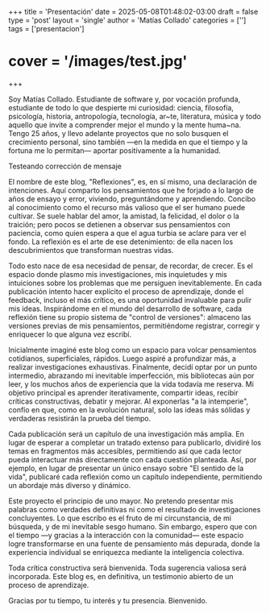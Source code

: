 +++
title = 'Presentación'
date = 2025-05-08T01:48:02-03:00
draft = false
type = 'post'
layout = 'single'
author = 'Matías Collado'
categories = ['']
tags = ['presentacion']
# cover = '/images/test.jpg'
+++


Soy Matías Collado. Estudiante de software y, por vocación profunda, estudiante de todo lo que despierte mi curiosidad: ciencia, filosofía, psicología, historia, antropología, tecnología, ar~te, literatura, música y todo aquello que invite a comprender mejor el mundo y la mente huma~na. Tengo 25 años, y llevo adelante proyectos que no solo busquen el crecimiento personal, sino también —en la medida en que el tiempo y la fortuna me lo permitan— aportar positivamente a la humanidad.

Testeando corrección de mensaje

El nombre de este blog, "Reflexiones", es, en sí mismo, una declaración de intenciones. Aquí comparto los pensamientos que he forjado a lo largo de años de ensayo y error, viviendo, preguntándome y aprendiendo. Concibo al conocimiento como el recurso más valioso que el ser humano puede cultivar. Se suele hablar del amor, la amistad, la felicidad, el dolor o la traición; pero pocos se detienen a observar sus pensamientos con paciencia, como quien espera a que el agua turbia se aclare para ver el fondo. La reflexión es el arte de ese detenimiento: de ella nacen los descubrimientos que transforman nuestras vidas.

Todo esto nace de esa necesidad de pensar, de recordar, de crecer. Es el espacio donde plasmo mis investigaciones, mis inquietudes y mis intuiciones sobre los problemas que me persiguen inevitablemente. En cada publicación intento hacer explícito el proceso de aprendizaje, donde el feedback, incluso el más crítico, es una oportunidad invaluable para pulir mis ideas. Inspirándome en el mundo del desarrollo de software, cada reflexión tiene su propio sistema de "control de versiones": almaceno las versiones previas de mis pensamientos, permitiéndome registrar, corregir y enriquecer lo que alguna vez escribí.

Inicialmente imaginé este blog como un espacio para volcar pensamientos cotidianos, superficiales, rápidos. Luego aspiré a profundizar más, a realizar investigaciones exhaustivas. Finalmente, decidí optar por un punto intermedio, abrazando mi inevitable imperfección, mis bibliotecas aún por leer, y los muchos años de experiencia que la vida todavía me reserva. Mi objetivo principal es aprender iterativamente, compartir ideas, recibir críticas constructivas, debatir y mejorar. Al exponerlas "a la intemperie", confío en que, como en la evolución natural, solo las ideas más sólidas y verdaderas resistirán la prueba del tiempo.

Cada publicación será un capítulo de una investigación más amplia. En lugar de esperar a completar un tratado extenso para publicarlo, dividiré los temas en fragmentos más accesibles, permitiendo así que cada lector pueda interactuar más directamente con cada cuestión planteada. Así, por ejemplo, en lugar de presentar un único ensayo sobre "El sentido de la vida", publicaré cada reflexión como un capítulo independiente, permitiendo un abordaje más diverso y dinámico.

Este proyecto el principio de uno mayor. No pretendo presentar mis palabras como verdades definitivas ni como el resultado de investigaciones concluyentes. Lo que escribo es el fruto de mi circunstancia, de mi búsqueda, y de mi inevitable sesgo humano. Sin embargo, espero que con el tiempo —y gracias a la interacción con la comunidad— este espacio logre transformarse en una fuente de pensamiento más depurada, donde la experiencia individual se enriquezca mediante la inteligencia colectiva.

Toda crítica constructiva será bienvenida. Toda sugerencia valiosa será incorporada. Este blog es, en definitiva, un testimonio abierto de un proceso de aprendizaje.

Gracias por tu tiempo, tu interés y tu presencia. Bienvenido.
